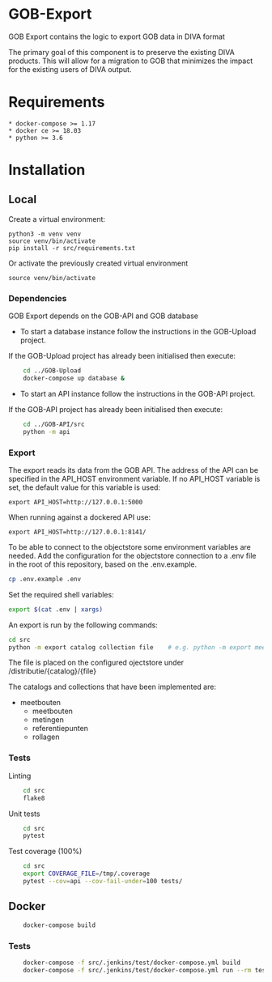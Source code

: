 # GOB-Export

GOB Export contains the logic to export GOB data in DIVA format

The primary goal of this component is to preserve the existing DIVA products.
This will allow for a migration to GOB that minimizes the impact for the existing users of DIVA output.

# Requirements

    * docker-compose >= 1.17
    * docker ce >= 18.03
    * python >= 3.6

# Installation

## Local

Create a virtual environment:

    python3 -m venv venv
    source venv/bin/activate
    pip install -r src/requirements.txt

Or activate the previously created virtual environment

    source venv/bin/activate

### Dependencies

GOB Export depends on the GOB-API and GOB database

- To start a database instance follow the instructions in the GOB-Upload project.

If the GOB-Upload project has already been initialised then execute:

```bash
    cd ../GOB-Upload
    docker-compose up database &
```

- To start an API instance follow the instructions in the GOB-API project.

If the GOB-API project has already been initialised then execute:

```bash
    cd ../GOB-API/src
    python -m api
```

### Export

The export reads its data from the GOB API.
The address of the API can be specified in the API_HOST environment variable.
If no API_HOST variable is set, the default value for this variable is used:

    export API_HOST=http://127.0.0.1:5000

When running against a dockered API use:

    export API_HOST=http://127.0.0.1:8141/

To be able to connect to the objectstore some environment variables are needed.
Add the configuration for the objectstore connection to a .env file in the root of this repository,
based on the .env.example.

```bash
cp .env.example .env
```

Set the required shell variables:

```bash
export $(cat .env | xargs)
```

An export is run by the following commands:

```bash
cd src
python -m export catalog collection file    # e.g. python -m export meetbouten meetbouten MBT_MEETBOUT.dat

```

The file is placed on the configured ojectstore under /distributie/{catalog}/{file}

The catalogs and collections that have been implemented are:
- meetbouten
  - meetbouten
  - metingen
  - referentiepunten
  - rollagen

### Tests

Linting
```bash
    cd src
    flake8
```

Unit tests
```bash
    cd src
    pytest
```

Test coverage (100%)
```bash
    cd src
    export COVERAGE_FILE=/tmp/.coverage
    pytest --cov=api --cov-fail-under=100 tests/
```

## Docker

```bash
    docker-compose build
```

### Tests

```bash
    docker-compose -f src/.jenkins/test/docker-compose.yml build
    docker-compose -f src/.jenkins/test/docker-compose.yml run --rm test
```
